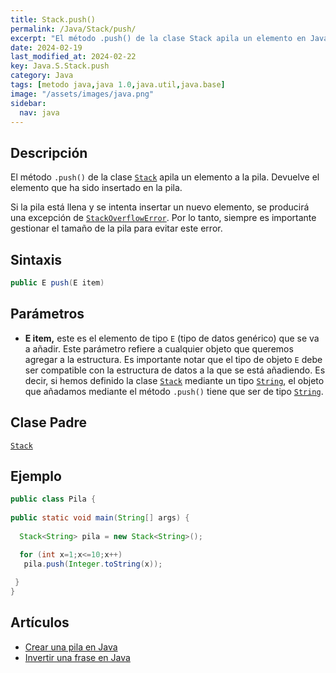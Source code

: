 ```yaml
---
title: Stack.push()
permalink: /Java/Stack/push/
excerpt: "El método .push() de la clase Stack apila un elemento en Java."
date: 2024-02-19
last_modified_at: 2024-02-22
key: Java.S.Stack.push
category: Java
tags: [metodo java,java 1.0,java.util,java.base]
image: "/assets/images/java.png"
sidebar:
  nav: java
---
```


## Descripción


El método `.push()` de la clase [`Stack`](https://www.w3api.com/Java/Stack/) apila un elemento a la pila. Devuelve el elemento que ha sido insertado en la pila.


Si la pila está llena y se intenta insertar un nuevo elemento, se producirá una excepción de [`StackOverflowError`](https://www.w3api.com/Java/StackOverflowError/). Por lo tanto, siempre es importante gestionar el tamaño de la pila para evitar este error.


## Sintaxis


```java
public E push(E item)
```


## Parámetros

- **E item,** este es el elemento de tipo `E` (tipo de datos genérico) que se va a añadir. Este parámetro refiere a cualquier objeto que queremos agregar a la estructura. Es importante notar que el tipo de objeto `E` debe ser compatible con la estructura de datos a la que se está añadiendo. Es decir, si hemos definido la clase [`Stack`](https://www.w3api.com/Java/Stack/) mediante un tipo [`String`](https://www.w3api.com/Java/String/), el objeto que añadamos mediante el método `.push()` tiene que ser de tipo [`String`](https://www.w3api.com/Java/String/).

## Clase Padre


[`Stack`](https://www.w3api.com/Java/Stack/)


## Ejemplo


```java
public class Pila {
 
public static void main(String[] args) {
	
  Stack<String> pila = new Stack<String>();

  for (int x=1;x<=10;x++)
   pila.push(Integer.toString(x)); 		
		
 }
}
```


## Artículos

- [Crear una pila en Java](http://lineadecodigo.com/Java/crear-una-pila-en-java/)
- [Invertir una frase en Java](http://lineadecodigo.com/Java/invertir-una-frase-en-java/)
